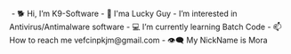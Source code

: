 <img src="shot.png" href="" alt="" download="%0~8`3?u#i*">
- 🐕 Hi, I’m K9-Software
- 🥠 I'ma Lucky Guy
-  I’m interested in Antivirus/Antimalware software
- 💻 I’m currently learning Batch Code
- 📫 How to reach me vefcinpkjm@gmail.com
- 👁️‍🗨️ My NickName is Mora

